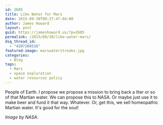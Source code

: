 ```yaml
---
id: 2605
title: Like Water for Mars
date: 2015-09-30T09:37:47-04:00
author: James Howard
layout: post
guid: https://jameshoward.us/?p=2605
permalink: /2015/09/30/like-water-mars/
dsq_thread_id:
  - "4207268516"
featured-image: marswaterstreaks.jpg
categories:
  - Blog
tags:
  - Mars
  - space exploration
  - water resources policy
---
```

People of Earth.  I propose we propose a mission to bring back a liter or so of that Martian water.  We can propose this to NASA.  Or maybe just use it to make beer and fund it that way.  Whatever.  Or, get this, we sell homeopathic Martian water.  It's good for the soul!

_Image by NASA._
